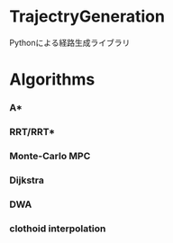 # TrajectryGeneration

Pythonによる経路生成ライブラリ

# Algorithms

### A*

### RRT/RRT*

### Monte-Carlo MPC

### Dijkstra

### DWA

### clothoid interpolation
